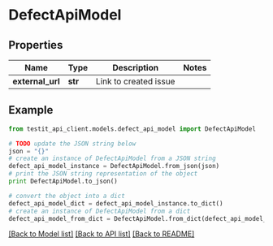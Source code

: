 # DefectApiModel


## Properties
Name | Type | Description | Notes
------------ | ------------- | ------------- | -------------
**external_url** | **str** | Link to created issue | 

## Example

```python
from testit_api_client.models.defect_api_model import DefectApiModel

# TODO update the JSON string below
json = "{}"
# create an instance of DefectApiModel from a JSON string
defect_api_model_instance = DefectApiModel.from_json(json)
# print the JSON string representation of the object
print DefectApiModel.to_json()

# convert the object into a dict
defect_api_model_dict = defect_api_model_instance.to_dict()
# create an instance of DefectApiModel from a dict
defect_api_model_from_dict = DefectApiModel.from_dict(defect_api_model_dict)
```
[[Back to Model list]](../README.md#documentation-for-models) [[Back to API list]](../README.md#documentation-for-api-endpoints) [[Back to README]](../README.md)


